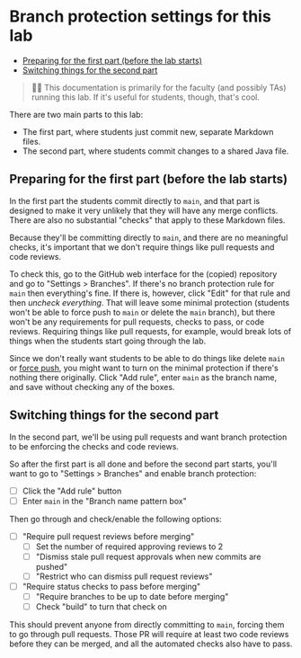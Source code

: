 # Branch protection settings for this lab <!-- omit in toc -->

- [Preparing for the first part (before the lab starts)](#preparing-for-the-first-part-before-the-lab-starts)
- [Switching things for the second part](#switching-things-for-the-second-part)

> :mage_woman: This documentation is primarily for the faculty (and
> possibly TAs) running this lab. If it's useful for students, though,
> that's cool.

There are two main parts to this lab:

- The first part, where students just commit new, separate Markdown
  files.
- The second part, where students commit changes to a shared Java file.

## Preparing for the first part (before the lab starts)

In the first part the students commit directly to `main`, and that part
is designed to make it very unlikely that they will have any merge
conflicts. There are also no substantial "checks" that apply to these
Markdown files.

Because they'll be committing directly to `main`, and there are no
meaningful checks, it's important that we don't require things like
pull requests and code reviews.

To check this, go to the GitHub web interface for the (copied) repository
and go to "Settings > Branches". If there's no branch protection rule
for `main` then everything's fine. If there is, however, click "Edit"
for that rule and then _uncheck everything_. That will leave some
minimal protection (students won't be able to force push to `main` or
delete the `main` branch), but there won't be any requirements for
pull requests, checks to pass, or code reviews. Requiring things
like pull requests, for example, would break lots of things when
the students start going through the lab.

Since we don't really want students to be able to do things like
delete `main` or
[force push](https://evilmartians.com/chronicles/git-push---force-and-how-to-deal-with-it),
you might want to turn on the minimal protection if
there's nothing there originally. Click "Add rule", enter `main` as
the branch name, and save without checking any of the boxes.

## Switching things for the second part

In the second part, we'll be using pull requests and want branch
protection to be enforcing the checks and code reviews.

So after the first part is all done and before the second part starts,
you'll want to go to "Settings > Branches" and enable branch protection:

- [ ] Click the "Add rule" button
- [ ] Enter `main` in the "Branch name pattern box"

Then go through and check/enable the following options:

- [ ] "Require pull request reviews before merging"
  - [ ] Set the number of required approving reviews to 2
  - [ ] "Dismiss stale pull request approvals when new commits are pushed"
  - [ ] "Restrict who can dismiss pull request reviews"
- [ ] "Require status checks to pass before merging"
  - [ ] "Require branches to be up to date before merging"
  - [ ] Check "build" to turn that check on

This should prevent anyone from directly committing to `main`, forcing
them to go through pull requests. Those PR will require at least two
code reviews before they can be merged, and all the automated checks
also have to pass.

